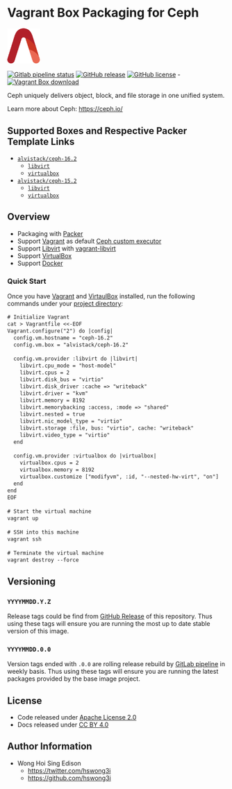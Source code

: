 # Vagrant Box Packaging for Ceph

<img src="/alvistack.svg" width="75" alt="AlviStack">

[![Gitlab pipeline status](https://img.shields.io/gitlab/pipeline/alvistack/vagrant-ceph/master)](https://gitlab.com/alvistack/vagrant-ceph/-/pipelines)
[![GitHub release](https://img.shields.io/github/release/alvistack/vagrant-ceph.svg)](https://github.com/alvistack/vagrant-ceph/releases)
[![GitHub license](https://img.shields.io/github/license/alvistack/vagrant-ceph.svg)](https://github.com/alvistack/vagrant-ceph/blob/master/LICENSE) -[![Vagrant Box download](https://img.shields.io/badge/dynamic/json?label=alvistack%2Fceph-16.2&query=%24.boxes%5B%3A1%5D.downloads&url=https%3A%2F%2Fapp.vagrantup.com%2Fapi%2Fv1%2Fsearch%3Fq%3Dalvistack%2Fceph-16.2)](https://app.vagrantup.com/alvistack/boxes/ceph-16.2)

Ceph uniquely delivers object, block, and file storage in one unified system.

Learn more about Ceph: <https://ceph.io/>

## Supported Boxes and Respective Packer Template Links

  - [`alvistack/ceph-16.2`](https://app.vagrantup.com/alvistack/boxes/ceph-16.2)
      - [`libvirt`](https://github.com/alvistack/vagrant-ceph/blob/master/packer/libvirt-16.2/packer.json)
      - [`virtualbox`](https://github.com/alvistack/vagrant-ceph/blob/master/packer/virtualbox-16.2/packer.json)
  - [`alvistack/ceph-15.2`](https://app.vagrantup.com/alvistack/boxes/ceph-15.2)
      - [`libvirt`](https://github.com/alvistack/vagrant-ceph/blob/master/packer/libvirt-15.2/packer.json)
      - [`virtualbox`](https://github.com/alvistack/vagrant-ceph/blob/master/packer/virtualbox-15.2/packer.json)

## Overview

  - Packaging with [Packer](https://www.packer.io/)
  - Support [Vagrant](https://www.vagrantup.com/) as default [Ceph custom executor](https://docs.gitlab.com/runner/executors/README.html)
  - Support [Libvirt](https://libvirt.org/) with [vagrant-libvirt](https://github.com/vagrant-libvirt/vagrant-libvirt)
  - Support [VirtualBox](https://www.virtualbox.org/)
  - Support [Docker](https://www.docker.com/)

### Quick Start

Once you have [Vagrant](https://www.vagrantup.com/docs/installation) and [VirtaulBox](https://www.virtualbox.org/) installed, run the following commands under your [project directory](https://learn.hashicorp.com/tutorials/vagrant/getting-started-project-setup?in=vagrant/getting-started):

    # Initialize Vagrant
    cat > Vagrantfile <<-EOF
    Vagrant.configure("2") do |config|
      config.vm.hostname = "ceph-16.2"
      config.vm.box = "alvistack/ceph-16.2"

      config.vm.provider :libvirt do |libvirt|
        libvirt.cpu_mode = "host-model"
        libvirt.cpus = 2
        libvirt.disk_bus = "virtio"
        libvirt.disk_driver :cache => "writeback"
        libvirt.driver = "kvm"
        libvirt.memory = 8192
        libvirt.memorybacking :access, :mode => "shared"
        libvirt.nested = true
        libvirt.nic_model_type = "virtio"
        libvirt.storage :file, bus: "virtio", cache: "writeback"
        libvirt.video_type = "virtio"
      end

      config.vm.provider :virtualbox do |virtualbox|
        virtualbox.cpus = 2
        virtualbox.memory = 8192
        virtualbox.customize ["modifyvm", :id, "--nested-hw-virt", "on"]
      end
    end
    EOF
    
    # Start the virtual machine
    vagrant up
    
    # SSH into this machine
    vagrant ssh
    
    # Terminate the virtual machine
    vagrant destroy --force

## Versioning

### `YYYYMMDD.Y.Z`

Release tags could be find from [GitHub Release](https://github.com/alvistack/vagrant-ceph/releases) of this repository. Thus using these tags will ensure you are running the most up to date stable version of this image.

### `YYYYMMDD.0.0`

Version tags ended with `.0.0` are rolling release rebuild by [GitLab pipeline](https://gitlab.com/alvistack/vagrant-ceph/-/pipelines) in weekly basis. Thus using these tags will ensure you are running the latest packages provided by the base image project.

## License

  - Code released under [Apache License 2.0](LICENSE)
  - Docs released under [CC BY 4.0](http://creativecommons.org/licenses/by/4.0/)

## Author Information

  - Wong Hoi Sing Edison
      - <https://twitter.com/hswong3i>
      - <https://github.com/hswong3i>
